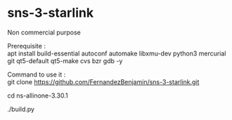 # sns-3-starlink

Non commercial purpose

Prerequisite :<br>
apt install build-essential autoconf automake libxmu-dev python3 mercurial git qt5-default qt5-make cvs bzr gdb -y



Command to use it :<br>
git clone https://github.com/FernandezBenjamin/sns-3-starlink.git

cd ns-allinone-3.30.1

./build.py
